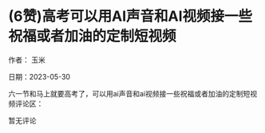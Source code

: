 
# (6赞)高考可以用AI声音和AI视频接一些祝福或者加油的定制短视频

作者：  玉米

日期：2023-05-30

六一节和马上就要高考了，可以用ai声音和ai视频接一些祝福或者加油的定制短视频评论区：

暂无评论
